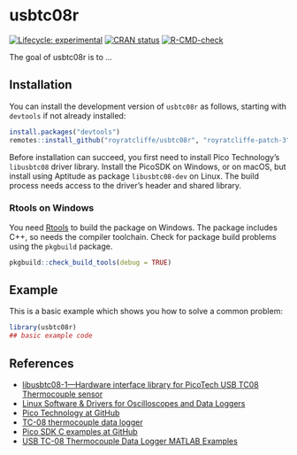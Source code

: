 
<!-- README.md is generated from README.Rmd. Please edit that file -->

# usbtc08r

<!-- badges: start -->

[![Lifecycle:
experimental](https://img.shields.io/badge/lifecycle-experimental-orange.svg)](https://lifecycle.r-lib.org/articles/stages.html#experimental)
[![CRAN
status](https://www.r-pkg.org/badges/version/usbtc08r)](https://CRAN.R-project.org/package=usbtc08r)
[![R-CMD-check](https://github.com/royratcliffe/usbtc08r/actions/workflows/R-CMD-check.yaml/badge.svg)](https://github.com/royratcliffe/usbtc08r/actions/workflows/R-CMD-check.yaml)
<!-- badges: end -->

The goal of usbtc08r is to …

## Installation

You can install the development version of `usbtc08r` as follows,
starting with `devtools` if not already installed:

``` r
install.packages("devtools")
remotes::install_github("royratcliffe/usbtc08r", "royratcliffe-patch-3")
```

Before installation can succeed, you first need to install Pico
Technology’s `libusbtc08` driver library. Install the PicoSDK on
Windows, or on macOS, but install using Aptitude as package
`libusbtc08-dev` on Linux. The build process needs access to the
driver’s header and shared library.

### Rtools on Windows

You need [Rtools](https://cran.r-project.org/bin/windows/Rtools/) to
build the package on Windows. The package includes C++, so needs the
compiler toolchain. Check for package build problems using the
`pkgbuild` package.

``` r
pkgbuild::check_build_tools(debug = TRUE)
```

## Example

This is a basic example which shows you how to solve a common problem:

``` r
library(usbtc08r)
## basic example code
```

## References

-   [libusbtc08-1—Hardware interface library for PicoTech USB TC08
    Thermocouple sensor](https://reposcope.com/package/libusbtc08-1)
-   [Linux Software & Drivers for Oscilloscopes and Data
    Loggers](https://www.picotech.com/downloads/linux)
-   [Pico Technology at GitHub](https://github.com/picotech)
-   [TC-08 thermocouple data
    logger](https://www.picotech.com/data-logger/tc-08/thermocouple-data-logger)
-   [Pico SDK C examples at
    GitHub](https://github.com/picotech/picosdk-c-examples/tree/master/usbtc08)
-   [USB TC-08 Thermocouple Data Logger MATLAB
    Examples](https://github.com/picotech/picosdk-usbtc08-matlab-examples)

